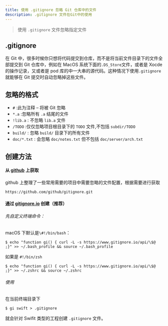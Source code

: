 ```yaml
---
title: 使用 .gitignore 忽略 Git 仓库中的文件
description: .gitignore 文件在Git中的使用
---
```


> 使用 `.gitignore` 文件忽略指定文件

## .gitignore

在 Git 中，很多时候你只想将代码提交到仓库，而不是将当前文件目录下的文件全部提交到 Git 仓库中，例如在 MacOS 系统下面的`.DS_Store`文件，或者是 Xocde 的操作记录，又或者是 pod 库的中一大串的源代码。这种情况下使用`.gitignore`就能够在 Git 提交时自动忽略掉这些文件。

## 忽略的格式

- `#` :此为注释 – 将被 Git 忽略
- `*.a` :忽略所有 `.a` 结尾的文件
- `!lib.a` : 不忽略 `lib.a` 文件
- `/TODO` :仅仅忽略项目根目录下的 `TODO` 文件,不包括 `subdir/TODO`
- `build/` : 忽略 `build/` 目录下的所有文件
- `doc/*.txt` : 会忽略 `doc/notes.txt` 但不包括 `doc/server/arch.txt`

## 创建方法

#### 从 [github](https://github.com/github/gitignore.git) 上获取

github 上整理了一些常用需要的项目中需要忽略的文件配置，根据需要进行获取

    https://github.com/github/gitignore.git

#### 通过 [gitignore.io](https://www.gitignore.io/) 创建（推荐）

###### 先自定义终端命令：

macOS 下默认是`\#!/bin/bash`：

```shell
$ echo "function gi() { curl -L -s https://www.gitignore.io/api/\$@ ;}" >> ~/.bash_profile && source ~/.bash_profile
```

如果是 `#!/bin/zsh`

```shell
$ echo "function gi() { curl -L -s https://www.gitignore.io/api/\$@ ;}" >> ~/.zshrc && source ~/.zshrc
```

###### 使用

在当前终端目录下

```shell
$ gi swift > .gitignore
```

就会针对 Swifit 类型的工程创建 `.gitignore` 文件。

